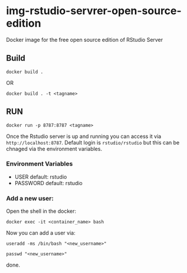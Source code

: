 # img-rstudio-servrer-open-source-edition
Docker image for the free open source edition of RStudio Server

## Build

`docker build .`

OR

`docker build . -t <tagname>`


## RUN

`docker run -p 8787:8787 <tagname>`

Once the Rstudio server is up and running you can access it via `http://localhost:8787`. Default login is `rstudio/rstudio` but this can be chnaged via the environment variables.

### Environment Variables
  * USER default: rstudio 
  * PASSWORD default: rstudio
  
### Add a new user:

Open the shell in the docker:

`docker exec -it <container_name> bash`

Now you can add a user via:

`useradd -ms /bin/bash "<new_username>"`

`passwd "<new_username>"`

done.
